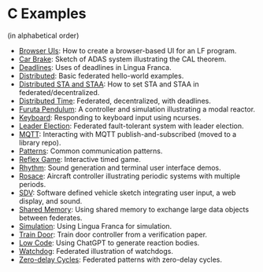 # C Examples

(in alphabetical order)

* [Browser UIs](src/browser-ui/README.md): How to create a browser-based UI for an LF program.
* [Car Brake](src/car-brake/README.md): Sketch of ADAS system illustrating the CAL theorem.
* [Deadlines](src/deadlines/README.md): Uses of deadlines in Lingua Franca.
* [Distributed](src/distributed/README.md): Basic federated hello-world examples.
* [Distributed STA and STAA](src/distributed-sta/README.md): How to set STA and STAA in federated/decentralized.
* [Distributed Time](src/distributed-time/README.md): Federated, decentralized, with deadlines.
* [Furuta Pendulum](src/modal_models/FurutaPendulum/README.md): A controller and simulation illustrating a modal reactor.
* [Keyboard](src/keyboard/README.md): Responding to keyboard input using ncurses.
* [Leader Election](src/leader-election/README.md): Federated fault-tolerant system with leader election.
* [MQTT](https://github.com/lf-lang/mqtt-c): Interacting with MQTT publish-and-subscribed (moved to a library repo).
* [Patterns](src/patterns/README.md): Common communication patterns.
* [Reflex Game](src/reflex-game/README.md): Interactive timed game.
* [Rhythm](src/rhythm/README.md): Sound generation and terminal user interface demos.
* [Rosace](src/rosace/README.md): Aircraft controller illustrating periodic systems with multiple periods.
* [SDV](src/sdv/README.md): Software defined vehicle sketch integrating user input, a web display, and sound.
* [Shared Memory](src/shared-memory/README.md): Using shared memory to exchange large data objects between federates. 
* [Simulation](src/simulation/README.md): Using Lingua Franca for simulation.
* [Train Door](src/train-door/README.md): Train door controller from a verification paper.
* [Low Code](src/low-code/LowCode.lf): Using ChatGPT to generate reaction bodies.
* [Watchdog](src/watchdog/README.md): Federated illustration of watchdogs.
* [Zero-delay Cycles](src/zero-delay-cycles/README.md): Federated patterns with zero-delay cycles.
